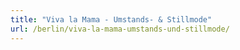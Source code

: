 ```yaml
---
title: "Viva la Mama - Umstands- & Stillmode"
url: /berlin/viva-la-mama-umstands-und-stillmode/
---
```

